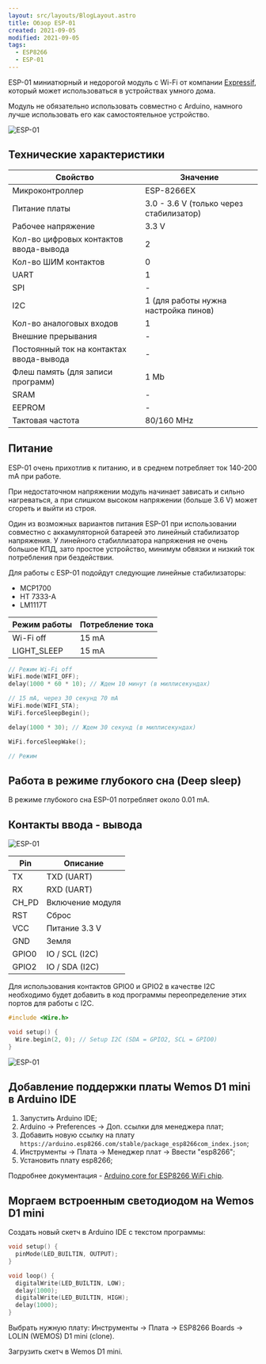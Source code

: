 ```yaml
---
layout: src/layouts/BlogLayout.astro
title: Обзор ESP-01
created: 2021-09-05
modified: 2021-09-05
tags:
  - ESP8266
  - ESP-01
---
```


ESP-01 миниатюрный и недорогой модуль с Wi-Fi от компании [Expressif](https://www.espressif.com/), который может использоваться в устройствах умного дома.

Модуль не обязательно использовать совместно с Arduino, намного лучше использовать его как самостоятельное устройство.

![ESP-01](/blog/overview-esp-01/esp_01_01.jpg)

## Технические характеристики

| Свойство                                 | Значение                                |
| ---------------------------------------- | --------------------------------------- |
| Микроконтроллер                          | ESP-8266EX                              |
| Питание платы                            | 3.0 - 3.6 V (только через стабилизатор) |
| Рабочее напряжение                       | 3.3 V                                   |
| Кол-во цифровых контактов ввода-вывода   | 2                                       |
| Кол-во ШИМ контактов                     | 0                                       |
| UART                                     | 1                                       |
| SPI                                      | -                                       |
| I2C                                      | 1 (для работы нужна настройка пинов)    |
| Кол-во аналоговых входов                 | 1                                       |
| Внешние прерывания                       | -                                       |
| Постоянный ток на контактах ввода-вывода | -                                       |
| Флеш память (для записи программ)        | 1 Mb                                    |
| SRAM                                     | -                                       |
| EEPROM                                   | -                                       |
| Тактовая частота                         | 80/160 MHz                              |

## Питание

ESP-01 очень прихотлив к питанию, и в среднем потребляет ток 140-200 mA при работе.

При недостаточном напряжении модуль начинает зависать и сильно нагреваться, а при слишком высоком напряжении (больше 3.6 V) может сгореть и выйти из строя.

Один из возможных вариантов питания ESP-01 при использовании совместно с аккамуляторной батареей это линейный стабилизатор напряжения. У линейного стабиллизатора напряжения не очень большое КПД, зато простое устройство, минимум обвязки и низкий ток потребления при бездействии.

Для работы с ESP-01 подойдут следующие линейные стабилизаторы:

- MCP1700
- HT 7333-A
- LM1117T

| Режим работы | Потребление тока |
| ------------ | ---------------- |
| Wi-Fi off    | 15 mA            |
| LIGHT_SLEEP  | 15 mA            |

```cpp
// Режим Wi-Fi off
WiFi.mode(WIFI_OFF);
delay(1000 * 60 * 10); // Ждем 10 минут (в миллисекундах)

// 15 mA, через 30 секунд 70 mA
WiFi.mode(WIFI_STA);
WiFi.forceSleepBegin();

delay(1000 * 30); // Ждем 30 секунд (в миллисекундах)

WiFi.forceSleepWake();

// Режим
```

## Работа в режиме глубокого сна (Deep sleep)

В режиме глубокого сна ESP-01 потребляет около 0.01 mA.

## Контакты ввода - вывода

![ESP-01](/blog/overview-esp-01/esp_01_02.jpg)

| Pin   | Описание         |
| ----- | ---------------- |
| TX    | TXD (UART)       |
| RX    | RXD (UART)       |
| CH_PD | Включение модуля |
| RST   | Сброс            |
| VCC   | Питание 3.3 V    |
| GND   | Земля            |
| GPIO0 | IO / SCL (I2C)   |
| GPIO2 | IO / SDA (I2C)   |

Для использования контактов GPIO0 и GPIO2 в качестве I2C необходимо будет добавить в код программы переопределение этих портов для работы с I2C.

```cpp
#include <Wire.h>

void setup() {
  Wire.begin(2, 0); // Setup I2C (SDA = GPIO2, SCL = GPIO0)
}
```

![ESP-01](/blog/overview-esp-01/esp_01_03.jpg)

## Добавление поддержки платы Wemos D1 mini в Arduino IDE

1. Запустить Arduino IDE;
2. Arduino -> Preferences -> Доп. ссылки для менеджера плат;
3. Добавить новую ссылку на плату `https://arduino.esp8266.com/stable/package_esp8266com_index.json`;
4. Инструменты -> Плата -> Менеджер плат -> Ввести "esp8266";
5. Установить плату esp8266;

Подробнее документация - [Arduino core for ESP8266 WiFi chip](https://github.com/esp8266/Arduino).

## Моргаем встроенным светодиодом на Wemos D1 mini

Создать новый скетч в Arduino IDE с текстом программы:

```cpp
void setup() {
  pinMode(LED_BUILTIN, OUTPUT);
}

void loop() {
  digitalWrite(LED_BUILTIN, LOW);
  delay(1000);
  digitalWrite(LED_BUILTIN, HIGH);
  delay(1000);
}
```

Выбрать нужную плату: Инструменты -> Плата -> ESP8266 Boards -> LOLIN (WEMOS) D1 mini (clone).

Загрузить скетч в Wemos D1 mini.
